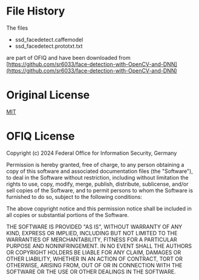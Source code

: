 # File History
The files

* ssd_facedetect.caffemodel
* ssd_facedetect.prototxt.txt

are part of OFIQ and have been downloaded from
[https://github.com/sr6033/face-detection-with-OpenCV-and-DNN](https://github.com/sr6033/face-detection-with-OpenCV-and-DNN)

# Original License
[MIT](https://github.com/sr6033/face-detection-with-OpenCV-and-DNN#MIT-1-ov-file)

# OFIQ License
Copyright (c) 2024  Federal Office for Information Security, Germany

Permission is hereby granted, free of charge, to any person obtaining a copy
of this software and associated documentation files (the "Software"), to deal
in the Software without restriction, including without limitation the rights
to use, copy, modify, merge, publish, distribute, sublicense, and/or sell
copies of the Software, and to permit persons to whom the Software is
furnished to do so, subject to the following conditions:

The above copyright notice and this permission notice shall be included in all
copies or substantial portions of the Software.

THE SOFTWARE IS PROVIDED "AS IS", WITHOUT WARRANTY OF ANY KIND, EXPRESS OR
IMPLIED, INCLUDING BUT NOT LIMITED TO THE WARRANTIES OF MERCHANTABILITY,
FITNESS FOR A PARTICULAR PURPOSE AND NONINFRINGEMENT. IN NO EVENT SHALL THE
AUTHORS OR COPYRIGHT HOLDERS BE LIABLE FOR ANY CLAIM, DAMAGES OR OTHER
LIABILITY, WHETHER IN AN ACTION OF CONTRACT, TORT OR OTHERWISE, ARISING FROM,
OUT OF OR IN CONNECTION WITH THE SOFTWARE OR THE USE OR OTHER DEALINGS IN THE
SOFTWARE.
